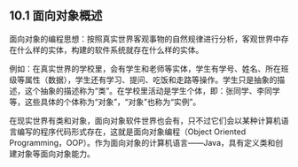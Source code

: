 ## 10.1 面向对象概述

面向对象的编程思想：按照真实世界客观事物的自然规律进行分析，客观世界中存在什么样的实体，构建的软件系统就存在什么样的实体。

例如：在真实世界的学校里，会有学生和老师等实体，学生有学号、姓名、所在班级等属性（数据），学生还有学习、提问、吃饭和走路等操作。学生只是抽象的描述，这个抽象的描述称为“类”。在学校里活动是学生个体，即：张同学、李同学等，这些具体的个体称为“对象”，“对象”也称为“实例”。

在现实世界有类和对象，面向对象软件世界也会有，只不过它们会以某种计算机语言编写的程序代码形式存在，这就是面向对象编程（Object Oriented Programming，OOP）。作为面向对象的计算机语言——Java，具有定义类和创建对象等面向对象能力。